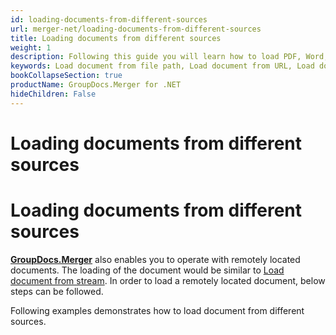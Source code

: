 ```yaml
---
id: loading-documents-from-different-sources
url: merger-net/loading-documents-from-different-sources
title: Loading documents from different sources
weight: 1
description: Following this guide you will learn how to load PDF, Word, Excel, PowerPoint documents by local file path, stream or URL for further processing with GroupDocs.Merger for .NET API.
keywords: Load document from file path, Load document from URL, Load document from stream
bookCollapseSection: true
productName: GroupDocs.Merger for .NET
hideChildren: False
---
```


# Loading documents from different sources


# Loading documents from different sources

[**GroupDocs.Merger**](https://products.groupdocs.com/merger/net) also enables you to operate with remotely located documents. The loading of the document would be similar to [Load document from stream](https://docs.groupdocs.com/display/mergernet/Load+document+from+stream). In order to load a remotely located document, below steps can be followed.

Following examples demonstrates how to load document from different sources.

